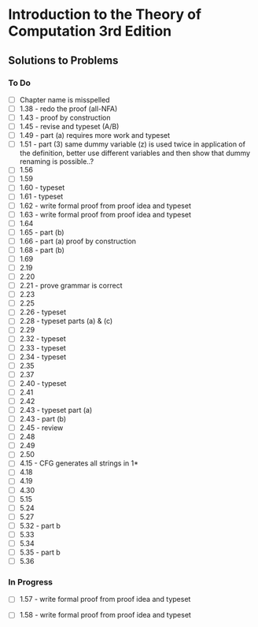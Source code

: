 # Introduction to the Theory of Computation 3rd Edition

## Solutions to Problems

### To Do

- [ ] Chapter name is misspelled
- [ ] 1.38 - redo the proof (all-NFA)
- [ ] 1.43 - proof by construction
- [ ] 1.45 - revise and typeset (A/B)
- [ ] 1.49 - part (a) requires more work and typeset
- [ ] 1.51 - part (3) same dummy variable (z) is used twice in application of the definition, better use different variables and then show that dummy renaming is possible..?
- [ ] 1.56
- [ ] 1.59
- [ ] 1.60 - typeset
- [ ] 1.61 - typeset
- [ ] 1.62 - write formal proof from proof idea and typeset
- [ ] 1.63 - write formal proof from proof idea and typeset
- [ ] 1.64
- [ ] 1.65 - part (b)
- [ ] 1.66 - part (a) proof by construction
- [ ] 1.68 - part (b)
- [ ] 1.69
- [ ] 2.19
- [ ] 2.20
- [ ] 2.21 - prove grammar is correct
- [ ] 2.23
- [ ] 2.25
- [ ] 2.26 - typeset
- [ ] 2.28 - typeset parts (a) & (c)
- [ ] 2.29
- [ ] 2.32 - typeset
- [ ] 2.33 - typeset
- [ ] 2.34 - typeset
- [ ] 2.35
- [ ] 2.37
- [ ] 2.40 - typeset
- [ ] 2.41
- [ ] 2.42
- [ ] 2.43 - typeset part (a)
- [ ] 2.43 - part (b)
- [ ] 2.45 - review
- [ ] 2.48
- [ ] 2.49
- [ ] 2.50
- [ ] 4.15 - CFG generates all strings in 1*
- [ ] 4.18
- [ ] 4.19
- [ ] 4.30
- [ ] 5.15
- [ ] 5.24
- [ ] 5.27
- [ ] 5.32 - part b
- [ ] 5.33
- [ ] 5.34
- [ ] 5.35 - part b
- [ ] 5.36

### In Progress

- [ ] 1.57 - write formal proof from proof idea and typeset
- [ ] 1.58 - write formal proof from proof idea and typeset

